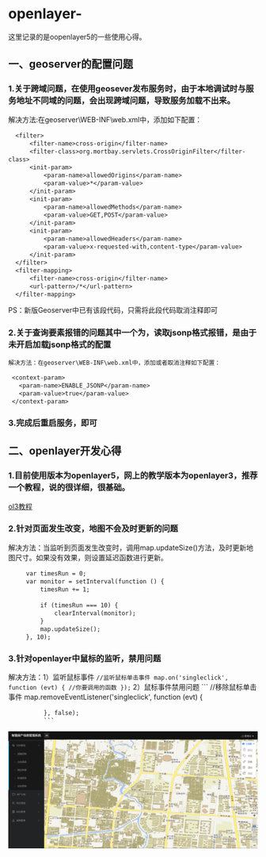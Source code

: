 # openlayer-
这里记录的是oopenlayer5的一些使用心得。
## 一、geoserver的配置问题
### 1.关于跨域问题，在使用geosever发布服务时，由于本地调试时与服务地址不同域的问题，会出现跨域问题，导致服务加载不出来。
  解决方法:在geoserver\WEB-INF\web.xml中，添加如下配置：
  ```
    <filter>
        <filter-name>cross-origin</filter-name>
        <filter-class>org.mortbay.servlets.CrossOriginFilter</filter-class>
        <init-param>
            <param-name>allowedOrigins</param-name>
            <param-value>*</param-value>
        </init-param>
        <init-param>
            <param-name>allowedMethods</param-name>
            <param-value>GET,POST</param-value>
        </init-param>
        <init-param>
            <param-name>allowedHeaders</param-name>
            <param-value>x-requested-with,content-type</param-value>
        </init-param>
    </filter>
    <filter-mapping>
        <filter-name>cross-origin</filter-name>
        <url-pattern>/*</url-pattern>
    </filter-mapping>
   ```
  PS：新版Geoserver中已有该段代码，只需将此段代码取消注释即可
  
### 2.关于查询要素报错的问题其中一个为，读取jsonp格式报错，是由于未开启加载jsonp格式的配置
    解决方法：在geoserver\WEB-INF\web.xml中，添加或者取消注释如下配置：
  ```
   <context-param>
     <param-name>ENABLE_JSONP</param-name>
     <param-value>true</param-value>
   </context-param>
  ```
### 3.完成后重启服务，即可
## 二、openlayer开发心得
### 1.目前使用版本为openlayer5，网上的教学版本为openlayer3，推荐一个教程，说的很详细，很基础。
  [ol3教程](https://weilin.me/ol3-primer)
### 2.针对页面发生改变，地图不会及时更新的问题
   解决方法：当监听到页面发生改变时，调用map.updateSize()方法，及时更新地图尺寸。如果没有效果，则设置延迟函数进行更新。
   ```
        var timesRun = 0;
        var monitor = setInterval(function () {
            timesRun += 1;

            if (timesRun === 10) {
                clearInterval(monitor);
            }
            map.updateSize();
        }, 10);
   ```
### 3.针对openlayer中鼠标的监听，禁用问题
   解决方法：1）监听鼠标事件
              ```
              //监听鼠标单击事件
              map.on('singleclick', function (evt) {
                //你要调用的函数
              });
              ```
             2）鼠标事件禁用问题
              ```
              //移除鼠标单击事件
              map.removeEventListener('singleclick', function (evt) {
              
              }, false);
              ```
              
 ![主界面.png](https://github.com/mainblade/openlayer-/blob/master/image/%E4%B8%BB%E7%95%8C%E9%9D%A2.png)
 
